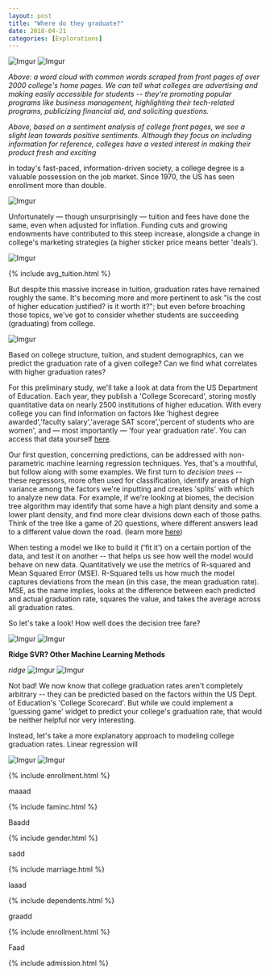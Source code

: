 ```yaml
---
layout: post
title: "Where do they graduate?"
date: 2018-04-21
categories: [Explorations]
---
```


![Imgur](https://i.imgur.com/1LB0zl1.png)
![Imgur](https://i.imgur.com/hEIioHP.png)

*Above: a word cloud with common words scraped from front pages of over
2000 college's home pages. We can tell what colleges are advertising and
making easily accessible for students -- they're promoting popular programs
like business management, highlighting their tech-related programs, publicizing
financial aid, and soliciting questions.*


*Above, based on a sentiment analysis of college front pages, we see a
slight lean towards positive sentiments. Although they focus on including
information for reference, colleges have a vested interest in making their
product fresh and exciting*

In today's fast-paced, information-driven society, a college degree is a valuable
possession on the job market. Since 1970, the US has seen enrollment more than double.

![Imgur](https://i.imgur.com/BbSDDr4.png)

Unfortunately —  though unsurprisingly — tuition and fees have done the same, even when adjusted
for inflation. Funding cuts and growing endowments have contributed to this steep increase, alongside
a change in college's marketing strategies (a higher sticker price means better 'deals').

![Imgur](https://i.imgur.com/gygM6R2.png)

<div markdown="0">
{% include avg_tuition.html %}
</div>

But despite this massive increase in tuition, graduation rates have remained roughly the same. It's becoming
more and more pertinent to ask "is the cost of higher education justified? is it worth it?"; but even before
broaching those topics, we've got to consider whether students are succeeding (graduating) from college.

![Imgur](https://i.imgur.com/VOj2FX4.png)

Based on college structure, tuition, and student demographics, can we predict the graduation rate of a given college?
Can we find what correlates with higher graduation rates?

For this preliminary study, we'll take a look at data from the US Department of Education. Each year, they publish a
'College Scorecard', storing mostly quantitative data on nearly 2500 institutions of higher education. With every college
you can find information on factors like 'highest degree awarded','faculty salary','average SAT score','percent of students
who are women', and — most importantly — 'four year graduation rate'. You can access that data yourself [here](https://collegescorecard.ed.gov/data/).

Our first question, concerning predictions, can be addressed with non-parametric machine learning regression techniques. Yes,
that's a mouthful, but follow along with some examples. We first turn to *decision trees* -- these regressors, more often used for classification, identify areas of high variance among the factors we're inputting and creates 'splits' with which to analyze new data. For example, if we're looking at biomes, the decision tree algorithm may identify that some have a high plant density and some a lower plant density, and find more clear divisions down each of those paths. Think of the tree like a game of 20 questions, where different answers lead to a different value down the road. (learn more [here](https://towardsdatascience.com/decision-trees-in-machine-learning-641b9c4e8052))

When testing a model we like to build it ('fit it') on a certain portion of the data, and test it on another -- that helps us
see how well the model would behave on new data. Quantitatively we use the metrics of R-squared and Mean Squared Error (MSE). R-Squared tells us how much the model captures deviations from the mean (in this case, the mean graduation rate). MSE, as the
name implies, looks at the difference between each predicted and actual graduation rate, squares the value, and takes the
average across all graduation rates.

So let's take a look! How well does the decision tree fare?

![Imgur](https://i.imgur.com/Jr8S5pJ.png)
![Imgur](https://i.imgur.com/PeTjZ2X.png)

**Ridge SVR? Other Machine Learning Methods**

*ridge*
![Imgur](https://i.imgur.com/tAvjs7B.png)
![Imgur](https://i.imgur.com/uCA7p07.png)

Not bad! We now know that college graduation rates aren't completely arbitrary -- they can be predicted based on the factors
within the US Dept. of Education's 'College Scorecard'. But while we could implement a 'guessing game' widget to predict your
college's graduation rate, that would be neither helpful nor very interesting.

Instead, let's take a more explanatory approach to modeling college graduation rates. Linear regression will

![Imgur](https://i.imgur.com/Wk9NFEy.png)
![Imgur](https://i.imgur.com/lMiEk5C.png)

<div markdown="0">
{% include enrollment.html %}
</div>

maaad

<div markdown="0">
{% include faminc.html %}
</div>

Baadd

<div markdown="0">
{% include gender.html %}
</div>

sadd

<div markdown="0">
{% include marriage.html %}
</div>

laaad

<div markdown="0">
{% include dependents.html %}
</div>

graadd

<div markdown="0">
{% include enrollment.html %}
</div>

Faad

<div markdown="0">
{% include admission.html %}
</div>
